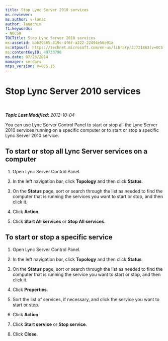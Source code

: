 ```yaml
---
title: Stop Lync Server 2010 services
ms.reviewer: 
ms.author: v-lanac
author: lanachin
f1.keywords:
- NOCSH
TOCTitle: Stop Lync Server 2010 services
ms:assetid: bbb29565-819c-4f6f-a222-22494e56e91a
ms:mtpsurl: https://technet.microsoft.com/en-us/library/JJ721863(v=OCS.15)
ms:contentKeyID: 49733796
ms.date: 07/23/2014
manager: serdars
mtps_version: v=OCS.15
---
```


<div data-xmlns="http://www.w3.org/1999/xhtml">

<div class="topic" data-xmlns="http://www.w3.org/1999/xhtml" data-msxsl="urn:schemas-microsoft-com:xslt" data-cs="https://msdn.microsoft.com/">

<div data-asp="https://msdn2.microsoft.com/asp">

# Stop Lync Server 2010 services

</div>

<div id="mainSection">

<div id="mainBody">

<span> </span>

_**Topic Last Modified:** 2012-10-04_

You can use Lync Server Control Panel to start or stop all the Lync Server 2010 services running on a specific computer or to start or stop a specific Lync Server 2010 service.

<div>

## To start or stop all Lync Server services on a computer

1.  Open Lync Server Control Panel.

2.  In the left navigation bar, click **Topology** and then click **Status**.

3.  On the **Status** page, sort or search through the list as needed to find the computer that is running the services you want to start or stop, and then click it.

4.  Click **Action**.

5.  Click **Start All services** or **Stop All services**.

</div>

<div>

## To start or stop a specific service

1.  Open Lync Server Control Panel.

2.  In the left navigation bar, click **Topology** and then click **Status**.

3.  On the **Status** page, sort or search through the list as needed to find the computer that is running the service you want to start or stop, and then click it.

4.  Click **Properties**.

5.  Sort the list of services, if necessary, and click the service you want to start or stop.

6.  Click **Action**.

7.  Click **Start service** or **Stop service**.

8.  Click **Close**.

</div>

</div>

<span> </span>

</div>

</div>

</div>

